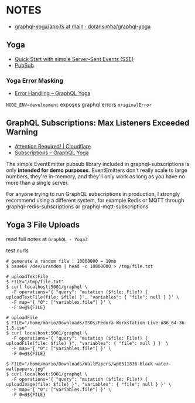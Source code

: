 # NOTES

- [graphql-yoga/app.ts at main · dotansimha/graphql-yoga](https://github.com/dotansimha/graphql-yoga/blob/main/examples/graphql-sse/src/app.ts)

## Yoga

- [Quick Start with simple Server-Sent Events (SSE)](https://the-guild.dev/graphql/yoga-server/docs/features/subscriptions#quick-start-with-simple-server-sent-events-sse)
- [PubSub](https://the-guild.dev/graphql/yoga-server/docs/features/subscriptions#pubsub)

### Yoga Error Masking

- [Error Handling – GraphQL Yoga](https://the-guild.dev/graphql/yoga-server/tutorial/basic/09-error-handling#yoga-error-masking)

`NODE_ENV=development` exposes graphql errors `originalError`

## GraphQL Subscriptions: Max Listeners Exceeded Warning

- [Attention Required! | Cloudflare](https://copyprogramming.com/howto/graphql-subscriptions-max-listeners-exceeded-warning)
- [Subscriptions – GraphQL Yoga](https://the-guild.dev/graphql/yoga-server/docs/features/subscriptions)

The simple EventEmitter pubsub library included in graphql-subscriptions is only **intended for demo purposes**. EventEmitters don't really scale to large numbers, they're in-memory, and they'll only work as long as you have no more than a single server.

For anyone trying to run GraphQL subscriptions in production, I strongly recommend using a different system, for example Redis or MQTT through graphql-redis-subscriptions or graphql-mqtt-subscriptions

## Yoga 3 File Uploads

read full notes at `GraphQL - Yoga3`

test curls

```shell
# generate a random file : 10000000 = 10mb
$ base64 /dev/urandom | head -c 10000000 > /tmp/file.txt

# uploadTextFile
$ FILE="/tmp/file.txt"
$ curl localhost:5001/graphql \
  -F operations='{ "query": "mutation ($file: File!) { uploadTextFile(file: $file) }", "variables": { "file": null } }' \
  -F map='{ "0": ["variables.file"] }' \
  -F 0=@${FILE}

# uploadFile
$ FILE="/home/mario/Downloads/ISOs/Fedora-Workstation-Live-x86_64-36-1.5.iso"
$ curl localhost:5001/graphql \
  -F operations='{ "query": "mutation ($file: File!) { uploadFile(file: $file) }", "variables": { "file": null } }' \
  -F map='{ "0": ["variables.file"] }' \
  -F 0=@${FILE}

$ FILE="/home/mario/Downloads/WallPapers/wp6511836-black-water-wallpapers.jpg"
$ curl localhost:5001/graphql \
  -F operations='{ "query": "mutation ($file: File!) { uploadImage(file: $file) }", "variables": { "file": null } }' \
  -F map='{ "0": ["variables.file"] }' \
  -F 0=@${FILE}
```
